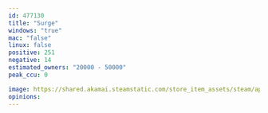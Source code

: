 ```yaml
---
id: 477130
title: "Surge"
windows: "true"
mac: "false"
linux: false
positive: 251
negative: 14
estimated_owners: "20000 - 50000"
peak_ccu: 0

image: https://shared.akamai.steamstatic.com/store_item_assets/steam/apps/477130/header.jpg?t=1524568810
opinions:
---
```

